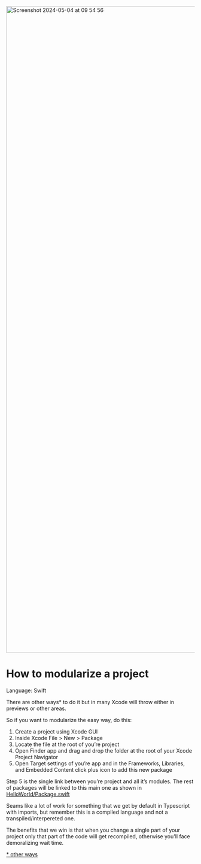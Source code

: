 <img width="1728" alt="Screenshot 2024-05-04 at 09 54 56" src="https://github.com/octavio-vercetti/ModularSwiftProject/assets/91890789/8ba8fb7e-4939-4ba8-9775-764f51263a65">

# How to modularize a project

Language: Swift

There are other ways* to do it but in many Xcode will throw either in previews or other areas.

So if you want to modularize the easy way, do this:

1. Create a project using Xcode GUI
2. Inside Xcode File > New > Package
3. Locate the file at the root of you’re project
4. Open Finder app and drag and drop the folder at the root of your Xcode Project Navigator
5. Open Target settings of you’re app and in the Frameworks, Libraries, and Embedded Content click plus icon to add this new package

Step 5 is the single link between you’re project and all it’s modules. The rest of packages will be linked to this main one as shown in [HelloWorld/Package.swift](https://github.com/octavio-vercetti/ModularSwiftProject/blob/main/HelloWorld/Package.swift)

Seams like a lot of work for something that we get by default in Typescript with imports, but remember this is a compiled language and not a transpiled/interpereted one.

The benefits that we win is that when you change a single part of your project only that part of the code will get recompiled, otherwise you'll face demoralizing wait time.

[* other ways](https://www.pointfree.co/episodes/ep171-modularization-part-1)
